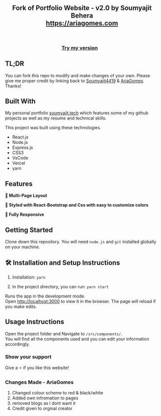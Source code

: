 <h2 align="center">
  Fork of Portfolio Website - v2.0 by Soumyajit Behera<br/>
  <a href="https://ariagomes.com" target="_blank">https://ariagomes.com</a>
</h2>

<br/>

<h3 align="center">
    <a href="https://ariagomes.com"> Try my version</a> &nbsp; &nbsp;
</h3>

## TL;DR

You can fork this repo to modify and make changes of your own. Please give me proper credit by linking back to [Soumyajit4419](https://github.com/soumyajit4419/Portfolio) & [AriaGomes](https://github.com/AriaGomes/Portfolio-Red). Thanks!

## Built With

My personal portfolio <a href="https://ariagomes.com/" target="_blank">soumyajit.tech</a> which features some of my github projects as well as my resume and technical skills.<br/>

This project was built using these technologies.

- React.js
- Node.js
- Express.js
- CSS3
- VsCode
- Vercel
- yarn

## Features

**📖 Multi-Page Layout**

**🎨 Styled with React-Bootstrap and Css with easy to customize colors**

**📱 Fully Responsive**

## Getting Started

Clone down this repository. You will need `node.js` and `git` installed globally on your machine.

## 🛠 Installation and Setup Instructions

1. Installation: `yarn`

2. In the project directory, you can run: `yarn start`

Runs the app in the development mode.\
Open [http://localhost:3000](http://localhost:3000) to view it in the browser.
The page will reload if you make edits.

## Usage Instructions

Open the project folder and Navigate to `/src/components/`. <br/>
You will find all the components used and you can edit your information accordingly.

### Show your support

Give a ⭐ if you like this website!

### Changes Made - AriaGomes
1. Changed colour scheme to red & black/white
2. Added own infromation to pages
3. removed blogs as I dont want it
4. Credit given to orginal creator

